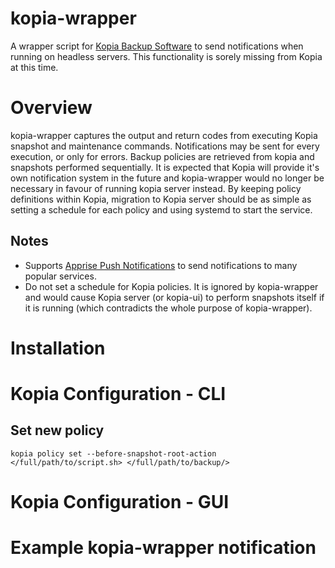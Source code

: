 # kopia-wrapper
A wrapper script for [Kopia Backup Software](https://kopia.io/) to send
notifications when running on headless servers. This functionality is sorely
missing from Kopia at this time.

# Overview
kopia-wrapper captures the output and return codes from executing Kopia
snapshot and maintenance commands. Notifications may be sent for every
execution, or only for errors. Backup policies are retrieved from kopia and
snapshots performed sequentially. It is expected that Kopia will provide it's
own notification system in the future and kopia-wrapper would no longer be
necessary in favour of running kopia server instead. By keeping policy
definitions within Kopia, migration to Kopia server should be as simple
as setting a schedule for each policy and using systemd to start the service.

## Notes
 - Supports [Apprise Push Notifications](https://github.com/caronc/apprise) to
   send notifications to many popular services.
 - Do not set a schedule for Kopia policies. It is ignored by kopia-wrapper and
   would cause Kopia server (or kopia-ui) to perform snapshots itself if it
   is running (which contradicts the whole purpose of kopia-wrapper).

# Installation

# Kopia Configuration - CLI

## Set new policy
```
kopia policy set --before-snapshot-root-action </full/path/to/script.sh> </full/path/to/backup/>
```

# Kopia Configuration - GUI


# Example kopia-wrapper notification
